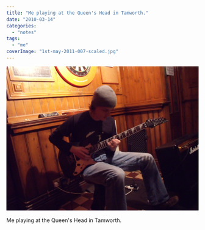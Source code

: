 ```yaml
---
title: "Me playing at the Queen's Head in Tamworth."
date: "2010-03-14"
categories: 
  - "notes"
tags: 
  - "me"
coverImage: "1st-may-2011-007-scaled.jpg"
---
```


![](images/1st-may-2011-007-scaled.jpg)

Me playing at the Queen's Head in Tamworth.

